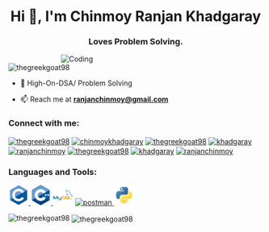 <h1 align="center">Hi 👋, I'm Chinmoy Ranjan Khadgaray</h1>
<h3 align="center">Loves Problem Solving.</h3>
<img align="right" alt="Coding" width="400" src="https://camo.githubusercontent.com/cae12fddd9d6982901d82580bdf321d81fb299141098ca1c2d4891870827bf17/68747470733a2f2f6d69726f2e6d656469756d2e636f6d2f6d61782f313336302f302a37513379765349765f7430696f4a2d5a2e676966">

<p align="left"> <img src="https://komarev.com/ghpvc/?username=thegreekgoat98&label=Profile%20views&color=0e75b6&style=flat" alt="thegreekgoat98" /> </p>

<!-- - 🌱 I’m currently learning **MERN** -->

<!-- - 💬 Ask me about **Problem Solving, DSA** -->

- 💬 High-On-DSA/ Problem Solving

- 📫 Reach me at **ranjanchinmoy@gmail.com**

<h3 align="left">Connect with me:</h3>
<p align="left">
<a href="https://twitter.com/thegreekgoat98" target="blank"><img align="center" src="https://raw.githubusercontent.com/rahuldkjain/github-profile-readme-generator/master/src/images/icons/Social/twitter.svg" alt="thegreekgoat98" height="30" width="40" /></a>
<a href="https://linkedin.com/in/chinmoykhadgaray" target="blank"><img align="center" src="https://raw.githubusercontent.com/rahuldkjain/github-profile-readme-generator/master/src/images/icons/Social/linked-in-alt.svg" alt="chinmoykhadgaray" height="30" width="40" /></a>
<a href="https://instagram.com/thegreekgoat98" target="blank"><img align="center" src="https://raw.githubusercontent.com/rahuldkjain/github-profile-readme-generator/master/src/images/icons/Social/instagram.svg" alt="thegreekgoat98" height="30" width="40" /></a>
<a href="https://www.codechef.com/users/khadgaray" target="blank"><img align="center" src="https://cdn.jsdelivr.net/npm/simple-icons@3.1.0/icons/codechef.svg" alt="khadgaray" height="30" width="40" /></a>
<a href="https://www.hackerrank.com/ranjanchinmoy" target="blank"><img align="center" src="https://raw.githubusercontent.com/rahuldkjain/github-profile-readme-generator/master/src/images/icons/Social/hackerrank.svg" alt="ranjanchinmoy" height="30" width="40" /></a>
<a href="https://codeforces.com/profile/thegreekgoat98" target="blank"><img align="center" src="https://raw.githubusercontent.com/rahuldkjain/github-profile-readme-generator/master/src/images/icons/Social/codeforces.svg" alt="thegreekgoat98" height="30" width="40" /></a>
<a href="https://www.leetcode.com/khadgaray" target="blank"><img align="center" src="https://raw.githubusercontent.com/rahuldkjain/github-profile-readme-generator/master/src/images/icons/Social/leet-code.svg" alt="khadgaray" height="30" width="40" /></a>
<a href="https://auth.geeksforgeeks.org/user/ranjanchinmoy" target="blank"><img align="center" src="https://raw.githubusercontent.com/rahuldkjain/github-profile-readme-generator/master/src/images/icons/Social/geeks-for-geeks.svg" alt="ranjanchinmoy" height="30" width="40" /></a>
</p>

<h3 align="left">Languages and Tools:</h3>
</a> <a href="https://www.cprogramming.com/" target="_blank" rel="noreferrer"> <img src="https://raw.githubusercontent.com/devicons/devicon/master/icons/c/c-original.svg" alt="c" width="40" height="40"/> </a> <a href="https://www.w3schools.com/cpp/" target="_blank" rel="noreferrer"> <img src="https://raw.githubusercontent.com/devicons/devicon/master/icons/cplusplus/cplusplus-original.svg" alt="cplusplus" width="40" height="40"/> </a>   <img src="https://raw.githubusercontent.com/devicons/devicon/master/icons/mysql/mysql-original-wordmark.svg" alt="mysql" width="40" height="40"/> </a>  <a href="https://postman.com" target="_blank" rel="noreferrer"> <img src="https://www.vectorlogo.zone/logos/getpostman/getpostman-icon.svg" alt="postman" width="40" height="40"/> </a> <a href="https://www.python.org" target="_blank" rel="noreferrer"> <img src="https://raw.githubusercontent.com/devicons/devicon/master/icons/python/python-original.svg" alt="python" width="40" height="40"/> </a> </p>

<p><img align="left" src="https://github-readme-stats.vercel.app/api/top-langs?username=thegreekgoat98&show_icons=true&locale=en&layout=compact" alt="thegreekgoat98" /></p>

<p>&nbsp;<img align="center" src="https://github-readme-stats.vercel.app/api?username=thegreekgoat98&show_icons=true&locale=en" alt="thegreekgoat98" /></p>
